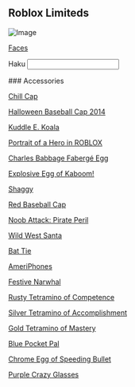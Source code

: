 ## Roblox Limiteds

![Image](https://user-images.githubusercontent.com/37746191/108605219-768d9180-73bb-11eb-8df0-4a8f40adc298.png)

[Faces](/faces.html)

<form>
  Haku
  <input type="text">
</form>
### Accessories

[Chill Cap](https://www.roblox.com/catalog/321570512/Chill-Cap)

[Halloween Baseball Cap 2014](https://www.roblox.com/catalog/184745025/Halloween-Baseball-Cap-2014)

[Kuddle E. Koala](https://www.roblox.com/catalog/44113968/Kuddle-E-Koala)

[Portrait of a Hero in ROBLOX](https://www.roblox.com/catalog/331486631/Portrait-of-a-Hero-in-ROBLOX)

[Charles Babbage Fabergé Egg](https://www.roblox.com/catalog/76692101/Charles-Babbage-Faberg-Egg)

[Explosive Egg of Kaboom!](https://www.roblox.com/catalog/24826755/Explosive-Egg-of-Kaboom)

[Shaggy](https://www.roblox.com/catalog/20573078/Shaggy)

[Red Baseball Cap](https://www.roblox.com/catalog/1028606/Red-Baseball-Cap)

[Noob Attack: Pirate Peril](https://www.roblox.com/catalog/1241224444/Noob-Attack-Pirate-Peril)

[Wild West Santa](https://www.roblox.com/catalog/19296155/Wild-West-Santa)

[Bat Tie](https://www.roblox.com/catalog/63239668/Bat-Tie)

[AmeriPhones](https://www.roblox.com/catalog/55224802/AmeriPhones)

[Festive Narwhal](https://www.roblox.com/catalog/140469731/Festive-Narwhal)

[Rusty Tetramino of Competence](https://www.roblox.com/catalog/5785985/Rusty-Tetramino-of-Competence)

[Silver Tetramino of Accomplishment](https://www.roblox.com/catalog/5786026/Silver-Tetramino-of-Accomplishment)

[Gold Tetramino of Mastery](https://www.roblox.com/catalog/5786047/Gold-Tetramino-of-Mastery)

[Blue Pocket Pal](https://www.roblox.com/catalog/658757624/Blue-Pocket-Pal)

[Chrome Egg of Speeding Bullet](https://www.roblox.com/catalog/24826640/Chrome-Egg-of-Speeding-Bullet)

[Purple Crazy Glasses](https://www.roblox.com/catalog/243854130/Purple-Crazy-Glasses)








